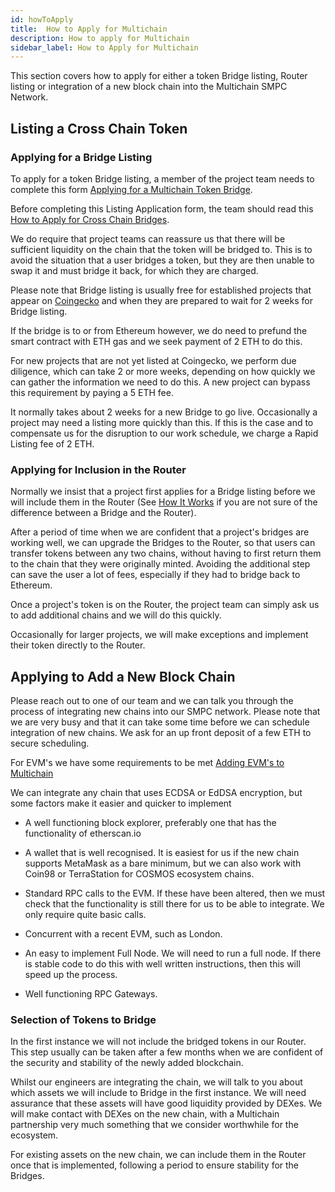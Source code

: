 ```yaml
---
id: howToApply
title:  How to Apply for Multichain
description: How to apply for Multichain
sidebar_label: How to Apply for Multichain
---
```


This section covers how to apply for either a token Bridge listing, Router listing or integration of a new block chain into the Multichain SMPC Network. 

## Listing a Cross Chain Token

### Applying for a Bridge Listing

To apply for a token Bridge listing, a member of the project team needs to complete this form [Applying for a Multichain Token Bridge](https://dard6erxu8t.typeform.com/to/C7RwF08A).

Before completing this Listing Application form, the team should read this [How to Apply for Cross Chain Bridges](https://anyswap.medium.com/how-to-apply-for-cross-chain-bridges-on-anyswap-82fcb6c9f0d2).

We do require that project teams can reassure us that there will be sufficient liquidity on the chain that the token will be bridged to. This is to avoid the situation that a user bridges a token, but they are then unable to swap it and must bridge it back, for which they are charged.

Please note that Bridge listing is usually free for established projects that appear on [Coingecko](https://www.coingecko.com/en) and when they are prepared to wait for 2 weeks for Bridge listing.

If the bridge is to or from Ethereum however, we do need to prefund the smart contract with ETH gas and we seek payment of 2 ETH to do this.

For new projects that are not yet listed at Coingecko, we perform due diligence, which can take 2 or more weeks, depending on how quickly we can gather the information we need to do this. A new project can bypass this requirement by paying a 5 ETH fee.

It normally takes about 2 weeks for a new Bridge to go live. Occasionally a project may need a listing more quickly than this. If this is the case and to compensate us for the disruption to our work schedule, we charge a Rapid Listing fee of 2 ETH.


### Applying for Inclusion in the Router

Normally we insist that a project first applies for a Bridge listing before we will include them in the Router (See [How It Works](/HowItWorks/howItWorks.md) if you are not sure of the difference between a Bridge and the Router).

After a period of time when we are confident that a project's bridges are working well, we can upgrade the Bridges to the Router, so that users can transfer tokens between any two chains, without having to first return them to the chain that they were originally minted. Avoiding the additional step can save the user a lot of fees, especially if they had to bridge back to Ethereum.

Once a project's token is on the Router, the project team can simply ask us to add additional chains and we will do this quickly.

Occasionally for larger projects, we will make exceptions and implement their token directly to the Router.


## Applying to Add a New Block Chain

Please reach out to one of our team and we can talk you through the process of integrating new chains into our SMPC network. Please note that we are very busy and that it can take some time before we can schedule integration of new chains. We ask for an up front deposit of a few ETH to secure scheduling.

For EVM's we have some requirements to be met [Adding EVM's to Multichain](https://github.com/anyswap/CrossChain-Bridge/wiki/New-EVM-Chain-Listing-Requirement)


We can integrate any chain that uses ECDSA or EdDSA encryption, but some factors make it easier and quicker to implement

- A well functioning block explorer, preferably one that has the functionality of etherscan.io

- A wallet that is well recognised. It is easiest for us if the new chain supports MetaMask as a bare minimum, but we can also work with Coin98 or TerraStation for COSMOS ecosystem chains.

- Standard RPC calls to the EVM. If these have been altered, then we must check that the functionality is still there for us to be able to integrate. We only require quite basic calls.

- Concurrent with a recent EVM, such as London.

- An easy to implement Full Node. We will need to run a full node. If there is stable code to do this with well written instructions, then this will speed up the process.

- Well functioning RPC Gateways. 


### Selection of Tokens to Bridge

In the first instance we will not include the bridged tokens in our Router. This step usually can be taken after a few months when we are confident of the security and stability of the newly added blockchain.

Whilst our engineers are integrating the chain, we will talk to you about which assets we will include to Bridge in the first instance. We will need assurance that these assets will have good liquidity provided by DEXes. We will make contact with DEXes on the new chain, with a Multichain partnership very much something that we consider worthwhile for the ecosystem.

For existing assets on the new chain, we can include them in the Router once that is implemented, following a period to ensure stability for the Bridges.
